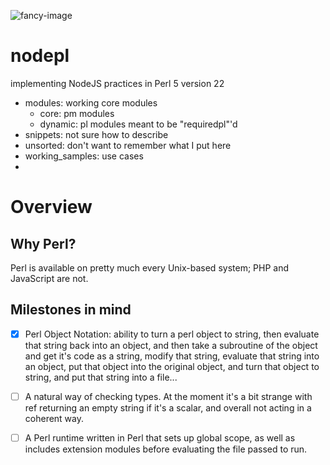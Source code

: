 ![fancy-image](https://raw.githubusercontent.com/dmitrymakhnin/nodepl/master/fancy-image.png)

# nodepl
implementing NodeJS practices in Perl 5 version 22

* modules: working core modules
  * core: pm modules
  * dynamic: pl modules meant to be "requiredpl"'d
* snippets: not sure how to describe
* unsorted: don't want to remember what I put here
* working_samples: use cases
* 

# Overview

## Why Perl?

Perl is available on pretty much every Unix-based system; PHP and JavaScript are not.

## Milestones in mind

- [x] Perl Object Notation: ability to turn a perl object to string, then evaluate that string back into an object, and then take a subroutine of the object and get it's code as a string, modify that string, evaluate that string into an object, put that object into the original object, and turn that object to string, and put that string into a file...

- [ ] A natural way of checking types. At the moment it's a bit strange with ref returning an empty string if it's a scalar, and overall not acting in a coherent way.

- [ ] A Perl runtime written in Perl that sets up global scope, as well as includes extension modules before evaluating the file passed to run. 
